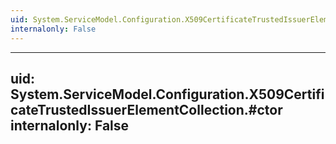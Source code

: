 ```yaml
---
uid: System.ServiceModel.Configuration.X509CertificateTrustedIssuerElementCollection
internalonly: False
---
```


---
uid: System.ServiceModel.Configuration.X509CertificateTrustedIssuerElementCollection.#ctor
internalonly: False
---
